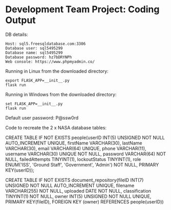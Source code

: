 # Development Team Project: Coding Output

DB details:
```
Host: sql5.freesqldatabase.com:3306
Database user: sql5495299
Database name: sql5495299
Database password: hz7bDRYNPh
Web console: https://www.phpmyadmin.co/
```

Running in Linux from the downloaded directory:
```
export FLASK_APP=__init__.py
flask run
```

Running in Windows from the downloaded directory:
```
set FLASK_APP=__init__.py
flask run
```
Default user password: P@ssw0rd


Code to recreate the 2 x NASA database tables:

CREATE TABLE IF NOT EXISTS people(userID INT(5) UNSIGNED NOT NULL AUTO_INCREMENT UNIQUE, firstName VARCHAR(30), lastName VARCHAR(30), email VARCHAR(64) UNIQUE, phone VARCHAR(11), username VARCHAR(30) UNIQUE NOT NULL, password VARCHAR(64) NOT NULL, failedAttempts TINYINT(1), lockoutStatus TINYINT(1), role ENUM('ISS', 'Ground Staff', 'Government', 'Admin') NOT NULL, PRIMARY KEY(userID));

CREATE TABLE IF NOT EXISTS document_repository(fileID INT(7) UNSIGNED NOT NULL AUTO_INCREMENT UNIQUE, filename VARCHAR(255) NOT NULL, uploaded DATE NOT NULL, classification TINYINT(1) NOT NULL, owner INT(5) UNSIGNED NOT NULL UNIQUE, PRIMARY KEY(fileID), FOREIGN KEY (owner) REFERENCES people(userID))
